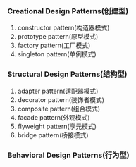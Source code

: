 ### **Creational Design Patterns(创建型)**
1. constructor pattern(构造器模式)
2. prototype pattern(原型模式)
3. factory pattern(工厂模式)
4. singleton pattern(单例模式)

### **Structural Design Patterns(结构型)**
1. adapter pattern(适配器模式)
2. decorator pattern(装饰者模式)
3. composite pattern(组合模式)
4. facade pattern(外观模式)
5. flyweight pattern(享元模式)
6. bridge pattern(桥接模式)

### **Behavioral Design Patterns(行为型)**
